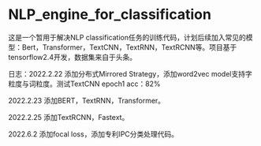 # NLP_engine_for_classification
这是一个暂用于解决NLP classification任务的训练代码，计划后续加入常见的模型：Bert，Transformer，TextCNN，TextRNN，TextRCNN等。项目基于tensorflow2.4开发，数据集来自于头条。

日志：2022.2.22 添加分布式Mirrored Strategy，添加word2vec model支持字粒度与词粒度。测试TextCNN epoch1 acc：82%

2022.2.23 添加BERT，TextRNN，Transformer。

2022.2.25 添加TextRCNN，Fastext。

2022.6.2 添加focal loss，添加专利IPC分类处理代码。
